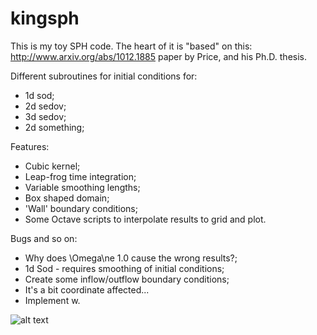 # kingsph

This is my toy SPH code. The heart of it is "based" on this: http://www.arxiv.org/abs/1012.1885 paper by Price, and his Ph.D. thesis.

Different subroutines for initial conditions for:
  * 1d sod;
  * 2d sedov;
  * 3d sedov;
  * 2d something;

Features:
  * Cubic kernel;
  * Leap-frog time integration;
  * Variable smoothing lengths;
  * Box shaped domain;
  * 'Wall' boundary conditions;
  * Some Octave scripts to interpolate results to grid and plot.

Bugs and so on:
  * Why does \Omega\ne 1.0 cause the wrong results?;
  * 1d Sod - requires smoothing of initial conditions;
  * Create some inflow/outflow boundary conditions;
  * It's a bit coordinate affected...
  * Implement w.

![alt text](https://github.com/jrcking/kingsph/blob/master/tron.jpg?raw=true "sample output")

